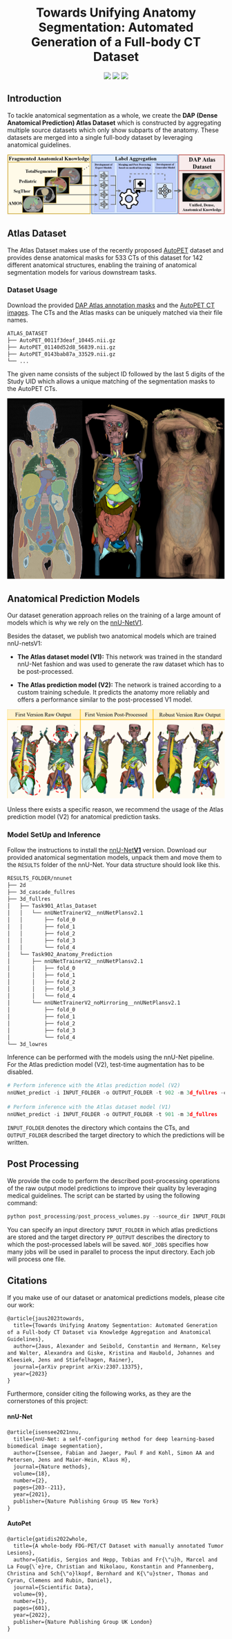 <div align="center">

# Towards Unifying Anatomy Segmentation: Automated Generation of a Full-body CT Dataset

</div>

<p align="center">
<a href=https://arxiv.org/abs/2307.13375><img src="https://img.shields.io/badge/arxiv-2307.13375-orange?logo=arxiv&logoColor=white"/></a>
<a href="https://drive.google.com/drive/folders/1WIlvpeKAWNS99sFprkGKtNZkHm-3agLf?usp=sharing"><img src="https://img.shields.io/badge/GDrive-Dataset-blue?logo=googledrive"/></a>
<a href="https://drive.google.com/drive/folders/1WIlvpeKAWNS99sFprkGKtNZkHm-3agLf?usp=sharing"><img src="https://img.shields.io/badge/GDrive-Models-blue?logo=googledrive"/></a>
</p>

## Introduction
To tackle anatomical segmentation as a whole, we create the **DAP (Dense Anatomical Prediction) Atlas Dataset** which is constructed by aggregating multiple source datasets which only show subparts of the anatomy. These datasets are merged into a single full-body dataset by leveraging anatomical guidelines. 

![Atlas_construction](figures/Atlas_construction.png)

## Atlas Dataset
The Atlas Dataset makes use of the recently proposed [AutoPET](https://wiki.cancerimagingarchive.net/pages/viewpage.action?pageId=93258287) dataset and provides dense anatomical masks for 533 CTs of this dataset for 142 different anatomical structures, enabling the training of anatomical segmentation models for various downstream tasks.

### Dataset Usage
Download the provided [DAP Atlas annotation masks](https://drive.google.com/file/d/1ex0a9eQULLvKPDwijmijX2h49A-ockNy/view?usp=drive_link) and the [AutoPET CT images](https://wiki.cancerimagingarchive.net/pages/viewpage.action?pageId=93258287). The CTs and the Atlas masks can be uniquely matched via their file names.

```text
ATLAS_DATASET
├── AutoPET_0011f3deaf_10445.nii.gz
├── AutoPET_01140d52d8_56839.nii.gz
├── AutoPET_0143bab87a_33529.nii.gz
└── ...
```
The given name consists of the subject ID followed by the last 5 digits of the Study UID which allows a unique matching of the segmentation masks to the AutoPET CTs.

![Atlas_sample_image](figures/Atlas_sample.png)


## Anatomical Prediction Models
Our dataset generation approach relies on the training of a large amount of models which is why we rely on the [nnU-NetV1](https://github.com/MIC-DKFZ/nnUNet/tree/nnunetv1).

Besides the dataset, we publish two anatomical models which are trained nnU-netsV1:
- **The Atlas dataset model (V1):** This network was trained in the standard nnU-Net fashion and was used to generate the raw dataset which has to be post-processed.

- **The Atlas prediction model (V2):** The network is trained according to a custom training schedule. It predicts the anatomy more reliably and offers a performance similar to the post-processed V1 model.

![Model_comparison](figures/Model_comparison.png)

Unless there exists a specific reason, we recommend the usage of the Atlas prediction model (V2) for anatomical prediction tasks.

### Model SetUp and Inference
Follow the instructions to install the [nnU-Net**V1**](https://github.com/MIC-DKFZ/nnUNet/tree/nnunetv1) version. Download our provided anatomical segmentation models, unpack them and move them to the `RESULTS` folder of the nnU-Net. Your data structure should look like this.

```text
RESULTS_FOLDER/nnunet
├── 2d
├── 3d_cascade_fullres
├── 3d_fullres
│   ├── Task901_Atlas_Dataset
│   │   └── nnUNetTrainerV2__nnUNetPlansv2.1
│   │       ├── fold_0
│   │       ├── fold_1
│   │       ├── fold_2
│   │       ├── fold_3
│   │       └── fold_4
│   └── Task902_Anatomy_Prediction
│       ├── nnUNetTrainerV2__nnUNetPlansv2.1
│       │   ├── fold_0
│       │   ├── fold_1
│       │   ├── fold_2
│       │   ├── fold_3
│       │   └── fold_4
│       └── nnUNetTrainerV2_noMirroring__nnUNetPlansv2.1
│           ├── fold_0
│           ├── fold_1
│           ├── fold_2
│           ├── fold_3
│           └── fold_4
└── 3d_lowres

```
Inference can be performed with the models using the nnU-Net pipeline. For the Atlas prediction model (V2), test-time augmentation has to be disabled.

```python
# Perform inference with the Atlas prediction model (V2)
nnUNet_predict -i INPUT_FOLDER -o OUTPUT_FOLDER -t 902 -m 3d_fullres -chk model_latest -tr nnUNetTrainerV2_noMirroring --disable_tta

# Perform inference with the Atlas dataset model (V1)
nnUNet_predict -i INPUT_FOLDER -o OUTPUT_FOLDER -t 901 -m 3d_fullres 
```
`INPUT_FOLDER` denotes the directory which contains the CTs, and `OUTPUT_FOLDER` described the target directory to which the predictions will be written.
## Post Processing
We provide the code to perform the described post-processing operations of the raw output model predictions to improve their quality by leveraging medical guidelines. The script can be started by using the following command:

```python
python post_processing/post_process_volumes.py --source_dir INPUT_FOLDER --target_dir PP_OUTPUT --nof_jobs NOF_JOBS
```
You can specify an input directory `INPUT_FOLDER` in which atlas predictions are stored and the target directory `PP_OUTPUT` describes the directory to which the post-processed labels will be saved. `NOF_JOBS` specifies how many jobs will be used in parallel to process the input directory. Each job will process one file.

## Citations
If you make use of our dataset or anatomical predictions models, please cite our work:
```
@article{jaus2023towards,
  title={Towards Unifying Anatomy Segmentation: Automated Generation of a Full-body CT Dataset via Knowledge Aggregation and Anatomical Guidelines},
  author={Jaus, Alexander and Seibold, Constantin and Hermann, Kelsey and Walter, Alexandra and Giske, Kristina and Haubold, Johannes and Kleesiek, Jens and Stiefelhagen, Rainer},
  journal={arXiv preprint arXiv:2307.13375},
  year={2023}
}
```
Furthermore, consider citing the following works, as they are the cornerstones of this project:

#### nnU-Net 

```
@article{isensee2021nnu,
  title={nnU-Net: a self-configuring method for deep learning-based biomedical image segmentation},
  author={Isensee, Fabian and Jaeger, Paul F and Kohl, Simon AA and Petersen, Jens and Maier-Hein, Klaus H},
  journal={Nature methods},
  volume={18},
  number={2},
  pages={203--211},
  year={2021},
  publisher={Nature Publishing Group US New York}
}
```

#### AutoPet

```
@article{gatidis2022whole,
  title={A whole-body FDG-PET/CT Dataset with manually annotated Tumor Lesions},
  author={Gatidis, Sergios and Hepp, Tobias and Fr{\"u}h, Marcel and La Foug{\`e}re, Christian and Nikolaou, Konstantin and Pfannenberg, Christina and Sch{\"o}lkopf, Bernhard and K{\"u}stner, Thomas and Cyran, Clemens and Rubin, Daniel},
  journal={Scientific Data},
  volume={9},
  number={1},
  pages={601},
  year={2022},
  publisher={Nature Publishing Group UK London}
}
```